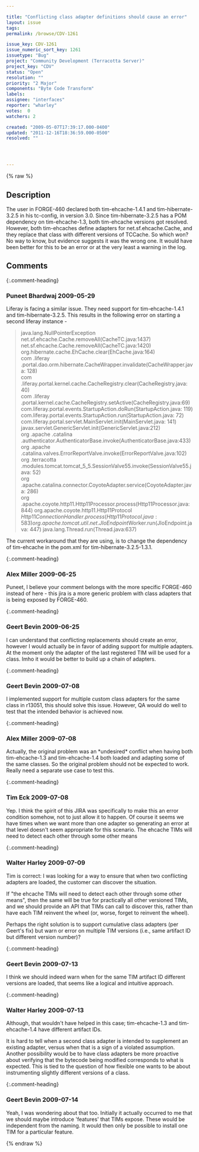 ```yaml
---

title: "Conflicting class adapter definitions should cause an error"
layout: issue
tags: 
permalink: /browse/CDV-1261

issue_key: CDV-1261
issue_numeric_sort_key: 1261
issuetype: "Bug"
project: "Community Development (Terracotta Server)"
project_key: "CDV"
status: "Open"
resolution: ""
priority: "2 Major"
components: "Byte Code Transform"
labels: 
assignee: "interfaces"
reporter: "wharley"
votes:  0
watchers: 2

created: "2009-05-07T17:39:17.000-0400"
updated: "2011-12-16T18:36:59.000-0500"
resolved: ""




---
```


{% raw %}

## Description

<div markdown="1" class="description">

The user in FORGE-460 declared both tim-ehcache-1.4.1 and tim-hibernate-3.2.5 in his tc-config, in version 3.0.  Since tim-hibernate-3.2.5 has a POM dependency on tim-ehcache-1.3, both tim-ehcache versions got resolved.  However, both tim-ehcaches define adapters for net.sf.ehcache.Cache, and they replace that class with different versions of TCCache.  So which won?  No way to know, but evidence suggests it was the wrong one.  It would have been better for this to be an error or at the very least a warning in the log.

</div>

## Comments


{:.comment-heading}
### **Puneet Bhardwaj** <span class="date">2009-05-29</span>

<div markdown="1" class="comment">

Liferay is facing a similar issue.  They need support for tim-ehcache-1.4.1 and tim-hibernate-3.2.5. This results in the following error on starting a second liferay instance  - 
> java.lang.NullPointerException  
> net.sf.ehcache.Cache.removeAll(CacheTC.java:1437)  
> net.sf.ehcache.Cache.removeAll(CacheTC.java:1420)  
> org.hibernate.cache.EhCache.clear(EhCache.java:164)  
> com 
> .liferay 
> .portal.dao.orm.hibernate.CacheWrapper.invalidate(CacheWrapper.java: 
> 128)  
> com 
> .liferay.portal.kernel.cache.CacheRegistry.clear(CacheRegistry.java: 
> 40)  
> com 
> .liferay 
> .portal.kernel.cache.CacheRegistry.setActive(CacheRegistry.java:69)  
> com.liferay.portal.events.StartupAction.doRun(StartupAction.java: 
> 119) com.liferay.portal.events.StartupAction.run(StartupAction.java: 
> 72) com.liferay.portal.servlet.MainServlet.init(MainServlet.java: 
> 141) javax.servlet.GenericServlet.init(GenericServlet.java:212)  
> org 
> .apache 
> .catalina 
> .authenticator.AuthenticatorBase.invoke(AuthenticatorBase.java:433)  
> org 
> .apache 
> .catalina.valves.ErrorReportValve.invoke(ErrorReportValve.java:102)  
> org 
> .terracotta 
> .modules.tomcat.tomcat\_5\_5.SessionValve55.invoke(SessionValve55.java: 
> 52)  
> org 
> .apache.catalina.connector.CoyoteAdapter.service(CoyoteAdapter.java: 
> 286)  
> org 
> .apache.coyote.http11.Http11Processor.process(Http11Processor.java: 
> 844) org.apache.coyote.http11.Http11Protocol 
> $Http11ConnectionHandler.process(Http11Protocol.java:583)  
> org.apache.tomcat.util.net.JIoEndpoint$Worker.run(JIoEndpoint.java: 
> 447) java.lang.Thread.run(Thread.java:637)

The current workaround that they are using, is to change the dependency of tim-ehcache in the pom.xml for tim-hibernate-3.2.5-1.3.1.

</div>


{:.comment-heading}
### **Alex Miller** <span class="date">2009-06-25</span>

<div markdown="1" class="comment">

Puneet, I believe your comment belongs with the more specific FORGE-460 instead of here - this jira is a more generic problem with class adapters that is being exposed by FORGE-460.

</div>


{:.comment-heading}
### **Geert Bevin** <span class="date">2009-06-25</span>

<div markdown="1" class="comment">

I can understand that conflicting replacements should create an error, however I would actually be in favor of adding support for multiple adapters. At the moment only the adapter of the last registered TIM will be used for a class. Imho it would be better to build up a chain of adapters.

</div>


{:.comment-heading}
### **Geert Bevin** <span class="date">2009-07-08</span>

<div markdown="1" class="comment">

I implemented support for multiple custom class adapters for the same class in r13051, this should solve this issue. However, QA would do well to test that the intended behavior is achieved now.

</div>


{:.comment-heading}
### **Alex Miller** <span class="date">2009-07-08</span>

<div markdown="1" class="comment">

Actually, the original problem was an \*undesired\* conflict when having both tim-ehcache-1.3 and tim-ehcache-1.4 both loaded and adapting some of the same classes.  So the original problem should not be expected to work.  Really need a separate use case to test this.

</div>


{:.comment-heading}
### **Tim Eck** <span class="date">2009-07-08</span>

<div markdown="1" class="comment">

Yep. I think the spirit of this JIRA was specifically to make this an error condition somehow, not to just allow it to happen. Of course it seems we have times when we want more than one adapter so generating an error at that level doesn't seem appropriate for this scenario. The ehcache TIMs will need to detect each other through some other means


</div>


{:.comment-heading}
### **Walter Harley** <span class="date">2009-07-09</span>

<div markdown="1" class="comment">

Tim is correct: I was looking for a way to ensure that when two conflicting adapters are loaded, the customer can discover the situation.

If "the ehcache TIMs will need to detect each other through some other means", then the same will be true for practically all other versioned TIMs, and we should provide an API that TIMs can call to discover this, rather than have each TIM reinvent the wheel (or, worse, forget to reinvent the wheel).

Perhaps the right solution is to support cumulative class adapters (per Geert's fix) but warn or error on multiple TIM versions (i.e., same artifact ID but different version number)?

</div>


{:.comment-heading}
### **Geert Bevin** <span class="date">2009-07-13</span>

<div markdown="1" class="comment">

I think we should indeed warn when for the same TIM artifact ID different versions are loaded, that seems like a logical and intuitive approach.

</div>


{:.comment-heading}
### **Walter Harley** <span class="date">2009-07-13</span>

<div markdown="1" class="comment">

Although, that wouldn't have helped in this case; tim-ehcache-1.3 and tim-ehcache-1.4 have different artifact IDs.

It is hard to tell when a second class adapter is intended to supplement an existing adapter, versus when that is a sign of a violated assumption.  Another possibility would be to have class adapters be more proactive about verifying that the bytecode being modified corresponds to what is expected.  This is tied to the question of how flexible one wants to be about instrumenting slightly different versions of a class.

</div>


{:.comment-heading}
### **Geert Bevin** <span class="date">2009-07-14</span>

<div markdown="1" class="comment">

Yeah, I was wondering about that too. Initially it actually occurred to me that we should maybe introduce 'features' that TIMs expose. These would be independent from the naming. It would then only be possible to install one TIM for a particular feature.

</div>



{% endraw %}
